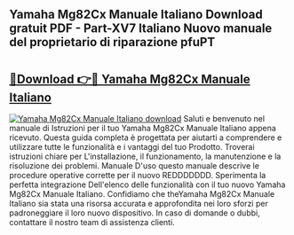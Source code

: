 ## Yamaha Mg82Cx Manuale Italiano Download gratuit PDF - Part-XV7 Italiano Nuovo manuale del proprietario di riparazione pfuPT

# <h2><a href="http://dfbdpm.blite.top/?on=Yamaha+Mg82Cx+Manuale+Italiano">🔗Download 👉🔴 Yamaha Mg82Cx Manuale Italiano</a></h2>

[![Yamaha Mg82Cx Manuale Italiano download](https://i.imgur.com/lujVjoI.png)](http://dfbdpm.blite.top/?on=Yamaha+Mg82Cx+Manuale+Italiano)
Saluti e benvenuto nel manuale di Istruzioni per il tuo Yamaha Mg82Cx Manuale Italiano appena ricevuto. Questa guida completa è progettata per aiutarti a comprendere e utilizzare tutte le funzionalità e i vantaggi del tuo Prodotto. Troverai istruzioni chiare per L'installazione, il funzionamento, la manutenzione e la risoluzione dei problemi. Manuale D'uso questo manuale descrive le procedure operative corrette per il nuovo REDDDDDDD. Sperimenta la perfetta integrazione Dell'elenco delle funzionalità con il tuo nuovo Yamaha Mg82Cx Manuale Italiano. Confidiamo che theYamaha Mg82Cx Manuale Italiano sia stata una risorsa accurata e approfondita nei loro sforzi per padroneggiare il loro nuovo dispositivo. In caso di domande o dubbi, contattare il nostro team di assistenza clienti.
